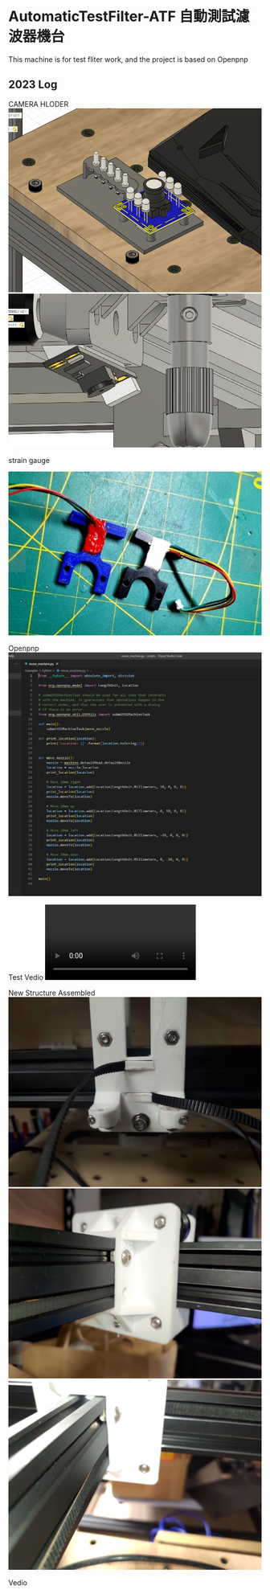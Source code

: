 # AutomaticTestFilter-ATF 自動測試濾波器機台

This machine is for test fliter work, and the project is based on Openpnp

## 2023 Log

CAMERA HLODER
![](img/2023-01-19%2009.20.21.png)
![](img/2023-01-19%2009.19.39.png)

strain gauge

![](img/0bfchl652za81.png)

Openpnp
![](img/2023-03-21%2010.59.17.png)

Test Vedio
![](img/V_20221201_094059_ES0.mp4)

New Structure Assembled
![](img\P_20230519_111332.jpg)
![](img\P_20230519_111353.jpg)
![](img\P_20230519_111414.jpg)

Vedio

